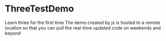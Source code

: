 # ThreeTestDemo
Learn three for the first time The demo created by js is hosted to a remote location so that you can pull the real-time updated code on weekends and beyond
